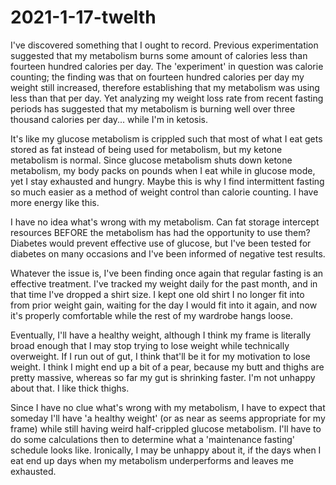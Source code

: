 # 2021-1-17-twelth

I've discovered something that I ought to record.  Previous experimentation suggested that my metabolism burns some amount of calories less than fourteen hundred calories per day.  The 'experiment' in question was calorie counting; the finding was that on fourteen hundred calories per day my weight still increased, therefore establishing that my metabolism was using less than that per day.  Yet analyzing my weight loss rate from recent fasting periods has suggested that my metabolism is burning well over three thousand calories per day... while I'm in ketosis.

It's like my glucose metabolism is crippled such that most of what I eat gets stored as fat instead of being used for metabolism, but my ketone metabolism is normal.  Since glucose metabolism shuts down ketone metabolism, my body packs on pounds when I eat while in glucose mode, yet I stay exhausted and hungry.  Maybe this is why I find intermittent fasting so much easier as a method of weight control than calorie counting.  I have more energy like this.

I have no idea what's wrong with my metabolism.  Can fat storage intercept resources BEFORE the metabolism has had the opportunity to use them?  Diabetes would prevent effective use of glucose, but I've been tested for diabetes on many occasions and I've been informed of negative test results.

Whatever the issue is, I've been finding once again that regular fasting is an effective treatment.  I've tracked my weight daily for the past month, and in that time I've dropped a shirt size.  I kept one old shirt I no longer fit into from prior weight gain, waiting for the day I would fit into it again, and now it's properly comfortable while the rest of my wardrobe hangs loose.

Eventually, I'll have a healthy weight, although I think my frame is literally broad enough that I may stop trying to lose weight while technically overweight.  If I run out of gut, I think that'll be it for my motivation to lose weight.  I think I might end up a bit of a pear, because my butt and thighs are pretty massive, whereas so far my gut is shrinking faster.  I'm not unhappy about that.  I like thick thighs.

Since I have no clue what's wrong with my metabolism, I have to expect that someday I'll have 'a healthy weight' (or as near as seems appropriate for my frame) while still having weird half-crippled glucose metabolism.  I'll have to do some calculations then to determine what a 'maintenance fasting' schedule looks like.  Ironically, I may be unhappy about it, if the days when I eat end up days when my metabolism underperforms and leaves me exhausted.